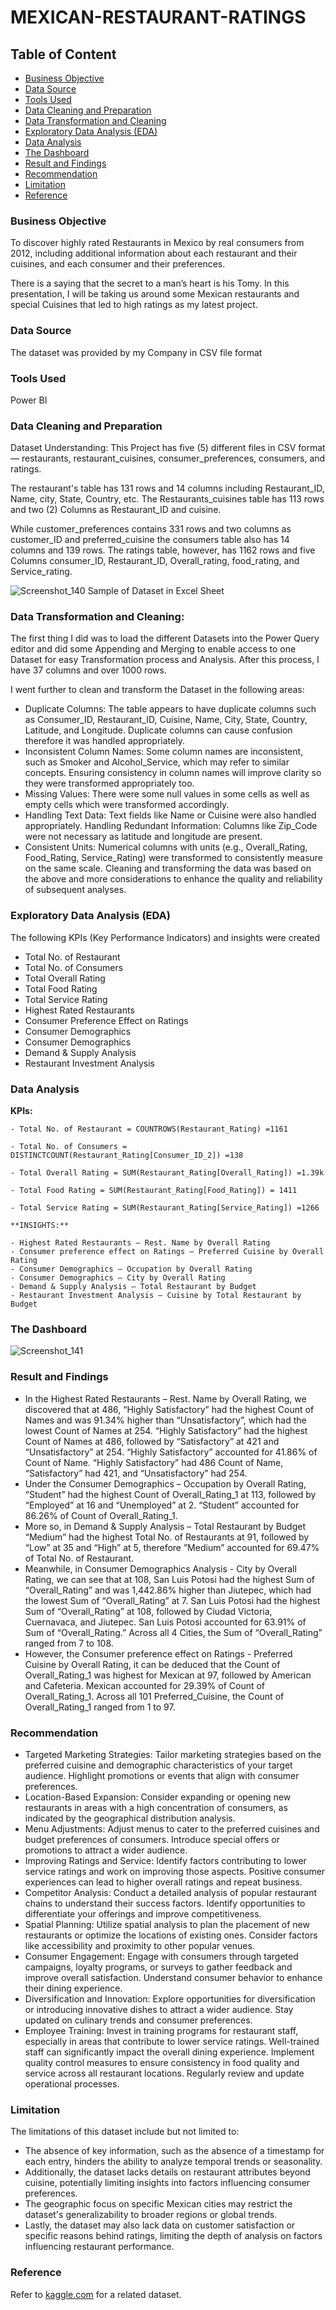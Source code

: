 # MEXICAN-RESTAURANT-RATINGS

## Table of Content
- [Business Objective](#business-objective)
- [Data Source](#data-source)
- [Tools Used](#tools-used)
- [Data Cleaning and Preparation](#data-cleaning-and-preparation)
- [Data Transformation and Cleaning](#data-transformatio-and-cleaning)
- [Exploratory Data Analysis (EDA)](#exploratory-data-analysis)
- [Data Analysis](#data-analysis)
- [The Dashboard](#the-dashboard)
- [Result and Findings](#result-and-findings)
- [Recommendation](#recommendation)
- [Limitation](#limitation)
- [Reference](#reference)
  





### Business Objective

To discover highly rated Restaurants in Mexico by real consumers from 2012, including additional information about each restaurant and their cuisines, and each consumer and their preferences.

There is a saying that the secret to a man’s heart is his Tomy. In this presentation, I will be taking us around some Mexican restaurants and special Cuisines that led to high ratings as my latest project.

### Data Source

The dataset was provided by my Company in CSV file format

### Tools Used

Power BI

### Data Cleaning and Preparation

Dataset Understanding: This Project has five (5) different files in CSV format — restaurants, restaurant_cuisines, consumer_preferences, consumers, and ratings.

The restaurant's table has 131 rows and 14 columns including Restaurant_ID, Name, city, State, Country, etc. The Restaurants_cuisines table has 113 rows and two (2) Columns as Restaurant_ID and cuisine.

While customer_preferences contains 331 rows and two columns as customer_ID and preferred_cuisine the consumers table also has 14 columns and 139 rows. The ratings table, however, has 1162 rows and five Columns consumer_ID, Restaurant_ID, Overall_rating, food_rating, and Service_rating.

![Screenshot_140](https://github.com/Solution92/MEXICAN-RESTAURANT-RATINGS/assets/144762124/921b17c3-da7c-4fbe-89c7-bb2ffdb2cdc7)
Sample of Dataset in Excel Sheet

### Data Transformation and Cleaning: 

The first thing I did was to load the different Datasets into the Power Query editor and did some Appending and Merging to enable access to one Dataset for easy Transformation process and Analysis. After this process, I have 37 columns and over 1000 rows.

I went further to clean and transform the Dataset in the following areas:

- Duplicate Columns: The table appears to have duplicate columns such as Consumer_ID, Restaurant_ID, Cuisine, Name, City, State, Country, Latitude, and Longitude. Duplicate columns can cause confusion therefore it was handled appropriately.
- Inconsistent Column Names: Some column names are inconsistent, such as Smoker and Alcohol_Service, which may refer to similar concepts. Ensuring consistency in column names will improve clarity so they were transformed appropriately too.
- Missing Values: There were some null values in some cells as well as empty cells which were transformed accordingly.
- Handling Text Data: Text fields like Name or Cuisine were also handled appropriately.
Handling Redundant Information: Columns like  Zip_Code were not necessary as latitude and longitude are present.
- Consistent Units: Numerical columns with units (e.g., Overall_Rating, Food_Rating, Service_Rating) were transformed to consistently measure on the same scale.
Cleaning and transforming the data was based on the above and more considerations to enhance the quality and reliability of subsequent analyses.

### Exploratory Data Analysis (EDA)

The following KPIs (Key Performance Indicators) and insights were created

- Total No. of Restaurant
- Total No. of Consumers
- Total Overall Rating
- Total Food Rating
- Total Service Rating
- Highest Rated Restaurants
- Consumer Preference Effect on Ratings
- Consumer Demographics
- Consumer Demographics
- Demand & Supply Analysis
- Restaurant Investment Analysis

### Data Analysis


**KPIs:**
~~~
- Total No. of Restaurant = COUNTROWS(Restaurant_Rating) =1161

- Total No. of Consumers = DISTINCTCOUNT(Restaurant_Rating[Consumer_ID_2]) =138

- Total Overall Rating = SUM(Restaurant_Rating[Overall_Rating]) =1.39k

- Total Food Rating = SUM(Restaurant_Rating[Food_Rating]) = 1411

- Total Service Rating = SUM(Restaurant_Rating[Service_Rating]) =1266

**INSIGHTS:**

- Highest Rated Restaurants — Rest. Name by Overall Rating
- Consumer preference effect on Ratings — Preferred Cuisine by Overall Rating
- Consumer Demographics — Occupation by Overall Rating
- Consumer Demographics — City by Overall Rating
- Demand & Supply Analysis — Total Restaurant by Budget
- Restaurant Investment Analysis — Cuisine by Total Restaurant by Budget
~~~

### The Dashboard

![Screenshot_141](https://github.com/Solution92/MEXICAN-RESTAURANT-RATINGS/assets/144762124/3e5afc83-b3ec-4f6c-929f-92042174ba32)

### Result and Findings

- In the Highest Rated Restaurants – Rest. Name by Overall Rating, we discovered that at 486, “Highly Satisfactory” had the highest Count of Names and was 91.34% higher than “Unsatisfactory”, which had the lowest Count of Names at 254.  “Highly Satisfactory” had the highest Count of Names at 486, followed by “Satisfactory” at 421 and “Unsatisfactory” at 254.  “Highly Satisfactory” accounted for 41.86% of Count of Name.  “Highly Satisfactory” had 486 Count of Name, “Satisfactory” had 421, and “Unsatisfactory” had 254.  
- Under the Consumer Demographics – Occupation by Overall Rating, “Student” had the highest Count of Overall_Rating_1 at 113, followed by “Employed” at 16 and “Unemployed” at 2.  “Student” accounted for 86.26% of Count of Overall_Rating_1.  
- More so, in Demand & Supply Analysis – Total Restaurant by Budget “Medium” had the highest Total No. of Restaurants at 91, followed by “Low” at 35 and “High” at 5, therefore ”Medium” accounted for 69.47% of Total No. of Restaurant.  
- Meanwhile, in Consumer Demographics Analysis - City by Overall Rating, we can see that at 108, San Luis Potosi had the highest Sum of “Overall_Rating” and was 1,442.86% higher than Jiutepec, which had the lowest Sum of “Overall_Rating” at 7.  San Luis Potosi had the highest Sum of “Overall_Rating” at 108, followed by Ciudad Victoria, Cuernavaca, and Jiutepec.  San Luis Potosi accounted for 63.91% of Sum of “Overall_Rating.”  Across all 4 Cities, the Sum of “Overall_Rating” ranged from 7 to 108.  
- However, the Consumer preference effect on Ratings - Preferred Cuisine by Overall Rating, it can be deduced that the Count of Overall_Rating_1 was highest for Mexican at 97, followed by American and Cafeteria.  Mexican accounted for 29.39% of Count of Overall_Rating_1.  Across all 101 Preferred_Cuisine, the Count of Overall_Rating_1 ranged from 1 to 97.  


### Recommendation

- Targeted Marketing Strategies: Tailor marketing strategies based on the preferred cuisine and demographic characteristics of your target audience. Highlight promotions or events that align with consumer preferences.
- Location-Based Expansion: Consider expanding or opening new restaurants in areas with a high concentration of consumers, as indicated by the geographical distribution analysis.
- Menu Adjustments: Adjust menus to cater to the preferred cuisines and budget preferences of consumers. Introduce special offers or promotions to attract a wider audience.
- Improving Ratings and Service: Identify factors contributing to lower service ratings and work on improving those aspects. Positive consumer experiences can lead to higher overall ratings and repeat business.
- Competitor Analysis: Conduct a detailed analysis of popular restaurant chains to understand their success factors. Identify opportunities to differentiate your offerings and improve competitiveness.
- Spatial Planning: Utilize spatial analysis to plan the placement of new restaurants or optimize the locations of existing ones. Consider factors like accessibility and proximity to other popular venues.
- Consumer Engagement: Engage with consumers through targeted campaigns, loyalty programs, or surveys to gather feedback and improve overall satisfaction. Understand consumer behavior to enhance their dining experience.
- Diversification and Innovation: Explore opportunities for diversification or introducing innovative dishes to attract a wider audience. Stay updated on culinary trends and consumer preferences.
- Employee Training: Invest in training programs for restaurant staff, especially in areas that contribute to lower service ratings. Well-trained staff can significantly impact the overall dining experience.
Implement quality control measures to ensure consistency in food quality and service across all restaurant locations. Regularly review and update operational processes.

### Limitation

The limitations of this dataset include but not limited to:
- The absence of key information, such as the absence of a timestamp for each entry, hinders the ability to analyze temporal trends or seasonality. 
- Additionally, the dataset lacks details on restaurant attributes beyond cuisine, potentially limiting insights into factors influencing consumer preferences. 
- The geographic focus on specific Mexican cities may restrict the dataset's generalizability to broader regions or global trends. 
- Lastly, the dataset may also lack data on customer satisfaction or specific reasons behind ratings, limiting the depth of analysis on factors influencing restaurant performance. 


### Reference

Refer to [kaggle.com](www.kaggle.com) for a related dataset.







